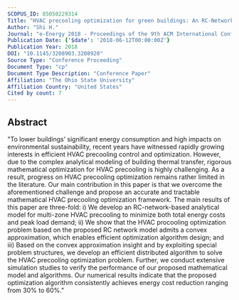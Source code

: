 ```yaml
---
SCOPUS_ID: 85050229314
Title: "HVAC precooling optimization for green buildings: An RC-Network approach"
Author: "Shi H."
Journal: "e-Energy 2018 - Proceedings of the 9th ACM International Conference on Future Energy Systems"
Publication Date: {'$date': '2018-06-12T00:00:00Z'}
Publication Year: 2018
DOI: "10.1145/3208903.3208920"
Source Type: "Conference Proceeding"
Document Type: "cp"
Document Type Description: "Conference Paper"
Affiliation: "The Ohio State University"
Affiliation Country: "United States"
Cited by count: 7
---
```


## Abstract
"To lower buildings’ significant energy consumption and high impacts on environmental sustainability, recent years have witnessed rapidly growing interests in efficient HVAC precooling control and optimization. However, due to the complex analytical modeling of building thermal transfer, rigorous mathematical optimization for HVAC precooling is highly challenging. As a result, progress on HVAC precooling optimization remains rather limited in the literature. Our main contribution in this paper is that we overcome the aforementioned challenge and propose an accurate and tractable mathematical HVAC precooling optimization framework. The main results of this paper are three-fold: i) We develop an RC-network-based analytical model for multi-zone HVAC precooling to minimize both total energy costs and peak load demand; ii) We show that the HVAC procooling optimization problem based on the proposed RC network model admits a convex approximation, which enables efficient optimization algorithm design; and iii) Based on the convex approximation insight and by exploiting special problem structures, we develop an efficient distributed algorithm to solve the HVAC precooling optimization problem. Further, we conduct extensive simulation studies to verify the performance of our proposed mathematical model and algorithms. Our numerical results indicate that the proposed optimization algorithm consistently achieves energy cost reduction ranging from 30% to 60%."

